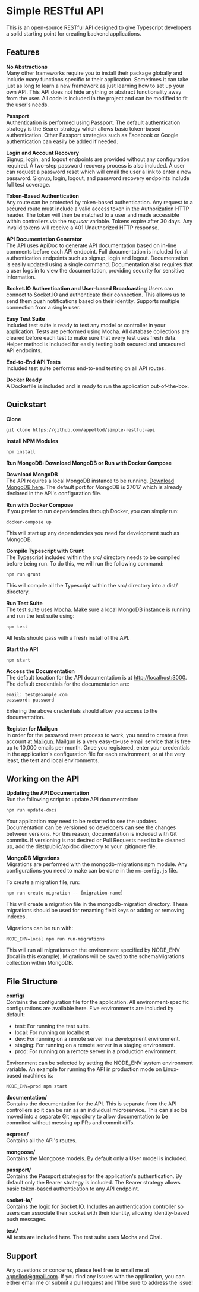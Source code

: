 # Simple RESTful API
This is an open-source RESTful API designed to give Typescript developers a solid
starting point for creating backend applications.

## Features

**No Abstractions**  
Many other frameworks require you to install their package globally and include
many functions specific to their application. Sometimes it can take just as long
to learn a new framework as just learning how to set up your own API. This API
does not hide anything or abstract functionality away from the user. All code
is included in the project and can be modified to fit the user's needs.

**Passport**  
Authentication is performed using Passport. The default authentication strategy
is the Bearer strategy which allows basic token-based authentication. Other
Passport strategies such as Facebook or Google authentication can easily be
added if needed.

**Login and Account Recovery**  
Signup, login, and logout endpoints are provided without any configuration required.
A two-step password recovery process is also included. A user can request a password
reset which will email the user a link to enter a new password. Signup, login,
logout, and password recovery endpoints include full test coverage.

**Token-Based Authentication**  
Any route can be protected by token-based authentication. Any request to a
secured route must include a valid access token in the Authorization HTTP
header. The token will then be matched to a user and made accessible within
controllers via the *req.user* variable. Tokens expire after 30 days. Any invalid
tokens will receive a 401 Unauthorized HTTP response.

**API Documentation Generator**  
The API uses ApiDoc to generate API documentation based on in-line comments
before each API endpoint. Full documentation is included for all authentication
endpoints such as signup, login and logout. Documentation is easily updated
using a single command. Documentation also requires that a user logs in to
view the documentation, providing security for sensitive information.

**Socket.IO Authentication and User-based Broadcasting**
Users can connect to Socket.IO and authenticate their connection. This allows us to send
them push notifications based on their identity. Supports multiple connection from a single user. 

**Easy Test Suite**  
Included test suite is ready to test any model or controller in your application.
Tests are performed using Mocha. All database collections are cleared before
each test to make sure that every test uses fresh data. Helper method is
included for easily testing both secured and unsecured API endpoints.

**End-to-End API Tests**  
Included test suite performs end-to-end testing on all API routes.

**Docker Ready**  
A Dockerfile is included and is ready to run the application out-of-the-box.


## Quickstart

**Clone**  
```
git clone https://github.com/appellod/simple-restful-api
```

**Install NPM Modules**  
```
npm install
```

**Run MongoDB: Download MongoDB or Run with Docker Compose**

**Download MongoDB**  
The API requires a local MongoDB instance to be running. [Download MongoDB here](https://www.mongodb.com/). 
The default port for MongoDB is 27017 which is already declared in the API's configuration file.

**Run with Docker Compose**  
If you prefer to run dependencies through Docker, you can simply run:
```
docker-compose up
```
This will start up any dependencies you need for development such as MongoDB.

**Compile Typescript with Grunt**  
The Typescript included within the src/ directory needs to be compiled before being run. To do this, we will
run the following command:
```
npm run grunt
```
This will compile all the Typescript within the src/ directory into a dist/ directory. 

**Run Test Suite**  
The test suite uses [Mocha](https://mochajs.org/). Make sure a local MongoDB instance is running and run
the test suite using:
```
npm test
```
All tests should pass with a fresh install of the API.

**Start the API**  
```
npm start
```

**Access the Documentation**  
The default location for the API documentation is at
[http://localhost:3000](http://localhost:3000). The default credentials for the
documentation are:
```
email: test@example.com  
password: password
```
Entering the above credentials should allow you access to the documentation.

**Register for Mailgun**  
In order for the password reset process to work, you need to create a free
account at [Mailgun](https://www.mailgun.com/). Mailgun is a very easy-to-use
email service that is free up to 10,000 emails per month. Once you registered,
enter your credentials in the application's configuration file for each
environment, or at the very least, the test and local environments.

## Working on the API

**Updating the API Documentation**  
Run the following script to update API documentation:
```
npm run update-docs
```
Your application may need to be restarted to see the updates.
Documentation can be versioned so developers can see the changes between versions. For this reason,
documentation is included with Git commits. If versioning is not desired or Pull Requests need to be cleaned up,
add the dist/public/apidoc directory to your .gitignore file.

**MongoDB Migrations**  
Migrations are performed with the mongodb-migrations npm module. Any configurations you need to make can be done in
the `mm-config.js` file.

To create a migration file, run:
```
npm run create-migration -- [migration-name]
```
This will create a migration file in the mongodb-migration directory. These migrations should be used for renaming
field keys or adding or removing indexes.

Migrations can be run with:
```
NODE_ENV=local npm run run-migrations
```
This will run all migrations on the environment specified by NODE_ENV (local in this example). Migrations will be saved 
to the schemaMigrations collection within MongoDB.

## File Structure

**config/**  
Contains the configuration file for the application. All environment-specific
configurations are available here. Five environments are included by default:
* test: For running the test suite.
* local: For running on localhost.
* dev: For running on a remote server in a development environment.
* staging: For running on a remote server in a staging environment.
* prod: For running on a remote server in a production environment.

Environment can be selected by setting the NODE_ENV system environment variable.
An example for running the API in production mode on Linux-based machines is:
```
NODE_ENV=prod npm start
```

**documentation/**  
Contains the documentation for the API. This is separate from the API controllers so it can be ran as an individual
microservice. This can also be moved into a separate Git repository to allow documentation to be commited without messing
up PRs and commit diffs.

**express/**  
Contains all the API's routes.

**mongoose/**  
Contains the Mongoose models. By default only a User model is included.

**passport/**  
Contains the Passport strategies for the application's authentication.
By default only the Bearer strategy is included. The Bearer strategy allows
basic token-based authentication to any API endpoint.

**socket-io/**  
Contains the logic for Socket.IO. Includes an authentication controller so users
can associate their socket with their identity, allowing identity-based push messages.

**test/**  
All tests are included here. The test suite uses Mocha and Chai.

## Support
Any questions or concerns, please feel free to email me at appellod@gmail.com.
If you find any issues with the application, you can either email me or submit
a pull request and I'll be sure to address the issue!
